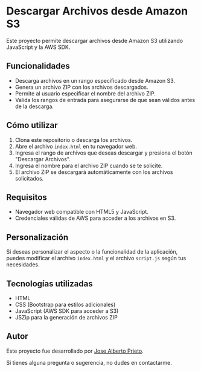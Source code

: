 # Descargar Archivos desde Amazon S3

Este proyecto permite descargar archivos desde Amazon S3 utilizando JavaScript y la AWS SDK.

## Funcionalidades

- Descarga archivos en un rango especificado desde Amazon S3.
- Genera un archivo ZIP con los archivos descargados.
- Permite al usuario especificar el nombre del archivo ZIP.
- Valida los rangos de entrada para asegurarse de que sean válidos antes de la descarga.

## Cómo utilizar

1. Clona este repositorio o descarga los archivos.
2. Abre el archivo `index.html` en tu navegador web.
3. Ingresa el rango de archivos que deseas descargar y presiona el botón "Descargar Archivos".
4. Ingresa el nombre para el archivo ZIP cuando se te solicite.
5. El archivo ZIP se descargará automáticamente con los archivos solicitados.

## Requisitos

- Navegador web compatible con HTML5 y JavaScript.
- Credenciales válidas de AWS para acceder a los archivos en S3.

## Personalización

Si deseas personalizar el aspecto o la funcionalidad de la aplicación, puedes modificar el archivo `index.html` y el archivo `script.js` según tus necesidades.

## Tecnologías utilizadas

- HTML
- CSS (Bootstrap para estilos adicionales)
- JavaScript (AWS SDK para acceder a S3)
- JSZip para la generación de archivos ZIP

## Autor

Este proyecto fue desarrollado por [Jose Alberto Prieto](https://github.com/albertoprieto).

Si tienes alguna pregunta o sugerencia, no dudes en contactarme.

